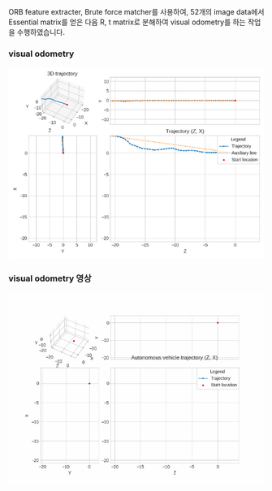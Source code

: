 ORB feature extracter, Brute force matcher를 사용하여, 52개의 image data에서 Essential matrix를 얻은 다음 R, t matrix로 분해하여 visual odometry를 하는 작업을 수행하였습니다.

### visual odometry
!["visual odometry"](https://github.com/kimmyeongjune/Autonomous-Driving-Computing-HW4/blob/main/visual_odometry.png)

### visual odometry 영상
!["visual odometry"](https://github.com/kimmyeongjune/Autonomous-Driving-Computing-HW4/blob/main/visual_odometry.gif)
